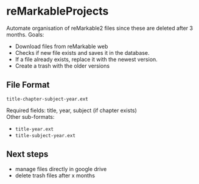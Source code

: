 # reMarkableProjects

Automate organisation of reMarkable2 files since these are deleted after 3 months.
Goals:
- Download files from reMarkable web
- Checks if new file exists and saves it in the database.
- If a file already exists, replace it with the newest version.
- Create a trash with the older versions

## File Format

`title-chapter-subject-year.ext`

Required fields: title, year, subject (if chapter exists)  
Other sub-formats:
- `title-year.ext`
- `title-subject-year.ext`


## Next steps
- manage files directly in google drive
- delete trash files after x months